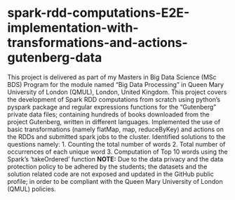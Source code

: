 # spark-rdd-computations-E2E-implementation-with-transformations-and-actions-gutenberg-data
This project is delivered as part of my Masters in Big Data Science (MSc BDS) Program for the module named “Big Data Processing” in Queen Mary University of London (QMUL), London, United Kingdom.  This project covers the development of Spark RDD computations from scratch using python’s pyspark package and regular expressions functions for the “Gutenberg” private data files; containing hundreds of books downloaded from the project Gutenberg, written in different languages.   Implemented the use of basic transformations (namely flatMap, map, reduceByKey) and actions on the RDDs and submitted spark jobs to the cluster.   Identified solutions to the questions namely: 1. Counting the total number of words 2. Total number of occurrences of each unique word 3. Computation of Top 10 words using the Spark’s ‘takeOrdered’ function  **NOTE:** Due to the data privacy and the data protection policy to be adhered by the students; the datasets and the solution related code are not exposed and updated in the GitHub public profile; in order to be compliant with the Queen Mary University of London (QMUL) policies.
